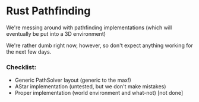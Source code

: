 # Rust Pathfinding

We're messing around with pathfinding implementations (which will eventually be put into a 3D environment)

We're rather dumb right now, however, so don't expect anything working for the next few days.

### Checklist:
- Generic PathSolver layout (generic to the max!)
- AStar implementation (untested, but we don't make mistakes)
- Proper implementation (world environment and what-not) [not done]
